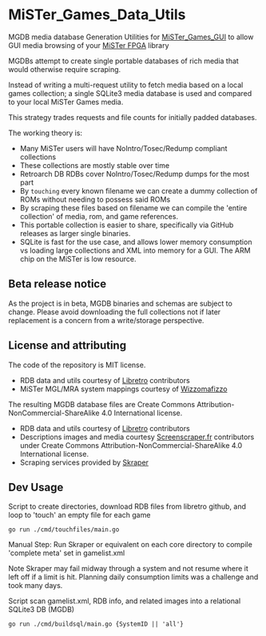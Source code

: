 # MiSTer_Games_Data_Utils
MGDB media database Generation Utilities for [MiSTer_Games_GUI](https://github.com/BossRighteous/MiSTer_Games_GUI) to allow GUI media browsing of your [MiSTer FPGA](https://github.com/MiSTer-devel/Wiki_MiSTer/wiki) library

MGDBs attempt to create single portable databases of rich media that would otherwise require scraping.

Instead of writing a multi-request utility to fetch media based on a local games collection; a single SQLite3 media database is used and compared to your local MiSTer Games media.

This strategy trades requests and file counts for initially padded databases.

The working theory is:
- Many MiSTer users will have NoIntro/Tosec/Redump compliant collections
- These collections are mostly stable over time
- Retroarch DB RDBs cover NoIntro/Tosec/Redump dumps for the most part
- By `touching` every known filename we can create a dummy collection of ROMs without needing to possess said ROMs
- By scraping these files based on filename we can compile the 'entire collection' of media, rom, and game references.
- This portable collection is easier to share, specifically via GitHub releases as larger single binaries.
- SQLite is fast for the use case, and allows lower memory consumption vs loading large collections and XML into memory for a GUI. The ARM chip on the MiSTer is low resource.

## Beta release notice

As the project is in beta, MGDB binaries and schemas are subject to change. Please avoid downloading the full collections not if later replacement is a concern from a write/storage perspective.

## License and attributing
The code of the repository is MIT license.
- RDB data and utils courtesy of [Libretro](https://github.com/libretro/libretro-database) contributors
- MiSTer MGL/MRA system mappings courtesy of [Wizzomafizzo](https://github.com/wizzomafizzo/mrext/blob/main/pkg/games/systems.go)

The resulting MGDB database files are Create Commons Attribution-NonCommercial-ShareAlike 4.0 International license.
- RDB data and utils courtesy of [Libretro](https://github.com/libretro/libretro-database) contributors
- Descriptions images and media courtesy [Screenscraper.fr](https://screenscraper.fr/) contributors under Create Commons Attribution-NonCommercial-ShareAlike 4.0 International license.
- Scraping services provided by [Skraper](https://www.skraper.net/)

## Dev Usage

Script to create directories, download RDB files from libretro github, and loop to 'touch' an empty file for each game
```
go run ./cmd/touchfiles/main.go
```

Manual Step:
Run Skraper or equivalent on each core directory to compile 'complete meta' set in gamelist.xml

Note Skraper may fail midway through a system and not resume where it left off if a limit is hit. Planning daily consumption limits was a challenge and took many days.


Script scan gamelist.xml, RDB info, and related images into a relational SQLite3 DB (MGDB)
```
go run ./cmd/buildsql/main.go {SystemID || 'all'}
```